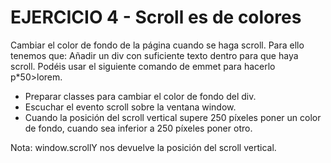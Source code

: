 # EJERCICIO 4 - Scroll es de colores

Cambiar el color de fondo de la página cuando se haga scroll. Para ello tenemos que:
Añadir un div con suficiente texto dentro para que haya scroll. Podéis usar el siguiente comando de emmet para hacerlo p\*50>lorem.

-   Preparar classes para cambiar el color de fondo del div.
-   Escuchar el evento scroll sobre la ventana window.
-   Cuando la posición del scroll vertical supere 250 píxeles poner un color de fondo, cuando sea inferior a 250 píxeles poner otro.

Nota: window.scrollY nos devuelve la posición del scroll vertical.
